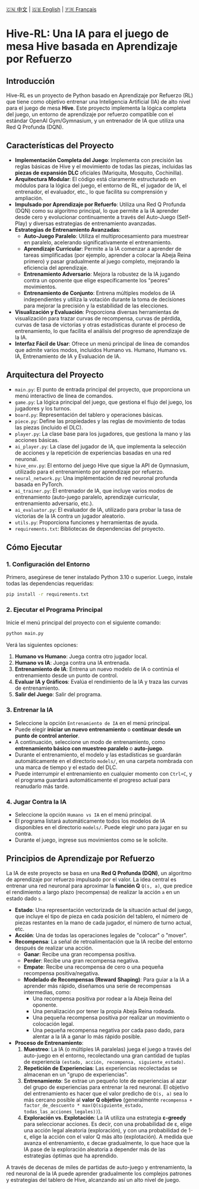 [🇨🇳 中文](README.md) | [🇬🇧 English](README.en.md) | [🇫🇷 Français](README.fr.md)

# Hive-RL: Una IA para el juego de mesa Hive basada en Aprendizaje por Refuerzo

## Introducción

Hive-RL es un proyecto de Python basado en Aprendizaje por Refuerzo (RL) que tiene como objetivo entrenar una Inteligencia Artificial (IA) de alto nivel para el juego de mesa **Hive**. Este proyecto implementa la lógica completa del juego, un entorno de aprendizaje por refuerzo compatible con el estándar OpenAI Gym/Gymnasium, y un entrenador de IA que utiliza una Red Q Profunda (DQN).

## Características del Proyecto

* **Implementación Completa del Juego**: Implementa con precisión las reglas básicas de Hive y el movimiento de todas las piezas, incluidas las **piezas de expansión DLC** oficiales (Mariquita, Mosquito, Cochinilla).
* **Arquitectura Modular**: El código está claramente estructurado en módulos para la lógica del juego, el entorno de RL, el jugador de IA, el entrenador, el evaluador, etc., lo que facilita su comprensión y ampliación.
* **Impulsado por Aprendizaje por Refuerfo**: Utiliza una Red Q Profunda (DQN) como su algoritmo principal, lo que permite a la IA aprender desde cero y evolucionar continuamente a través del Auto-Juego (Self-Play) y diversas estrategias de entrenamiento avanzadas.
* **Estrategias de Entrenamiento Avanzadas**:
  * **Auto-Juego Paralelo**: Utiliza el multiprocesamiento para muestrear en paralelo, acelerando significativamente el entrenamiento.
  * **Aprendizaje Curricular**: Permite a la IA comenzar a aprender de tareas simplificadas (por ejemplo, aprender a colocar la Abeja Reina primero) y pasar gradualmente al juego completo, mejorando la eficiencia del aprendizaje.
  * **Entrenamiento Adversario**: Mejora la robustez de la IA jugando contra un oponente que elige específicamente los "peores" movimientos.
  * **Entrenamiento de Conjunto**: Entrena múltiples modelos de IA independientes y utiliza la votación durante la toma de decisiones para mejorar la precisión y la estabilidad de las elecciones.
* **Visualización y Evaluación**: Proporciona diversas herramientas de visualización para trazar curvas de recompensa, curvas de pérdida, curvas de tasa de victorias y otras estadísticas durante el proceso de entrenamiento, lo que facilita el análisis del progreso de aprendizaje de la IA.
* **Interfaz Fácil de Usar**: Ofrece un menú principal de línea de comandos que admite varios modos, incluidos Humano vs. Humano, Humano vs. IA, Entrenamiento de IA y Evaluación de IA.

## Arquitectura del Proyecto

* `main.py`: El punto de entrada principal del proyecto, que proporciona un menú interactivo de línea de comandos.
* `game.py`: La lógica principal del juego, que gestiona el flujo del juego, los jugadores y los turnos.
* `board.py`: Representación del tablero y operaciones básicas.
* `piece.py`: Define las propiedades y las reglas de movimiento de todas las piezas (incluido el DLC).
* `player.py`: La clase base para los jugadores, que gestiona la mano y las acciones básicas.
* `ai_player.py`: La clase del jugador de IA, que implementa la selección de acciones y la repetición de experiencias basadas en una red neuronal.
* `hive_env.py`: El entorno del juego Hive que sigue la API de Gymnasium, utilizado para el entrenamiento por aprendizaje por refuerzo.
* `neural_network.py`: Una implémentación de red neuronal profunda basada en PyTorch.
* `ai_trainer.py`: El entrenador de IA, que incluye varios modos de entrenamiento (auto-juego paralelo, aprendizaje curricular, entrenamiento adversario, etc.).
* `ai_evaluator.py`: El evaluador de IA, utilizado para probar la tasa de victorias de la IA contra un jugador aleatorio.
* `utils.py`: Proporciona funciones y herramientas de ayuda.
* `requirements.txt`: Bibliotecas de dependencias del proyecto.

## Cómo Ejecutar

### 1. Configuración del Entorno

Primero, asegúrese de tener instalado Python 3.10 o superior. Luego, instale todas las dependencias requeridas:

```bash
pip install -r requirements.txt
```

### 2. Ejecutar el Programa Principal

Inicie el menú principal del proyecto con el siguiente comando:

```bash
python main.py
```

Verá las siguientes opciones:

1. **Humano vs Humano**: Juega contra otro jugador local.
2. **Humano vs IA**: Juega contra una IA entrenada.
3. **Entrenamiento de IA**: Entrena un nuevo modelo de IA o continúa el entrenamiento desde un punto de control.
4. **Evaluar IA y Gráficos**: Evalúa el rendimiento de la IA y traza las curvas de entrenamiento.
5. **Salir del Juego**: Salir del programa.

### 3. Entrenar la IA

* Seleccione la opción `Entrenamiento de IA` en el menú principal.
* Puede elegir **iniciar un nuevo entrenamiento** o **continuar desde un punto de control anterior**.
* A continuación, seleccione un modo de entrenamiento, como **entrenamiento básico con muestreo paralelo** o **auto-juego**.
* Durante el entrenamiento, el modelo y las estadísticas se guardarán automáticamente en el directorio `models/`, en una carpeta nombrada con una marca de tiempo y el estado del DLC.
* Puede interrumpir el entrenamiento en cualquier momento con `Ctrl+C`, y el programa guardará automáticamente el progreso actual para reanudarlo más tarde.

### 4. Jugar Contra la IA

* Seleccione la opción `Humano vs IA` en el menú principal.
* El programa listará automáticamente todos los modelos de IA disponibles en el directorio `models/`. Puede elegir uno para jugar en su contra.
* Durante el juego, ingrese sus movimientos como se le solicite.

## Principios de Aprendizaje por Refuerzo

La IA de este proyecto se basa en una **Red Q Profunda (DQN)**, un algoritmo de aprendizaje por refuerzo impulsado por el valor. La idea central es entrenar una red neuronal para aproximar la **función Q** `Q(s, a)`, que predice el rendimiento a largo plazo (recompensa) de realizar la acción `a` en un estado dado `s`.

* **Estado**: Una representación vectorizada de la situación actual del juego, que incluye el tipo de pieza en cada posición del tablero, el número de piezas restantes en la mano de cada jugador, el número de turno actual, etc.
* **Acción**: Una de todas las operaciones legales de "colocar" o "mover".
* **Recompensa**: La señal de retroalimentación que la IA recibe del entorno después de realizar una acción.
  * **Ganar**: Recibe una gran recompensa positiva.
  * **Perder**: Recibe una gran recompensa negativa.
  * **Empate**: Recibe una recompensa de cero o una pequeña recompensa positiva/negativa.
  * **Modelado de Recompensas (Reward Shaping)**: Para guiar a la IA a aprender más rápido, diseñamos una serie de recompensas intermedias, como:
    * Una recompensa positiva por rodear a la Abeja Reina del oponente.
    * Una penalización por tener la propia Abeja Reina rodeada.
    * Una pequeña recompensa positiva por realizar un movimiento o colocación legal.
    * Una pequeña recompensa negativa por cada paso dado, para alentar a la IA a ganar lo más rápido posible.
* **Proceso de Entrenamiento**:
  1. **Muestreo**: La IA (o múltiples IA paralelas) juega el juego a través del auto-juego en el entorno, recolectando una gran cantidad de tuplas de experiencia `(estado, acción, recompensa, siguiente_estado)`.
  2. **Repetición de Experiencias**: Las experiencias recolectadas se almacenan en un "grupo de experiencias".
  3. **Entrenamiento**: Se extrae un pequeño lote de experiencias al azar del grupo de experiencias para entrenar la red neuronal. El objetivo del entrenamiento es hacer que el valor predicho de `Q(s, a)` sea lo más cercano posible al **valor Q objetivo** (generalmente `recompensa + factor_de_descuento * max(Q(siguiente_estado, todas_las_acciones_legales))`).
  4. **Exploración vs. Explotación**: La IA utiliza una estrategia **ε-greedy** para seleccionar acciones. Es decir, con una probabilidad de ε, elige una acción legal aleatoria (exploración), y con una probabilidad de 1-ε, elige la acción con el valor Q más alto (explotación). A medida que avanza el entrenamiento, ε decae gradualmente, lo que hace que la IA pase de la exploración aleatoria a depender más de las estrategias óptimas que ha aprendido.

A través de decenas de miles de partidas de auto-juego y entrenamiento, la red neuronal de la IA puede aprender gradualmente los complejos patrones y estrategias del tablero de Hive, alcanzando así un alto nivel de juego.

